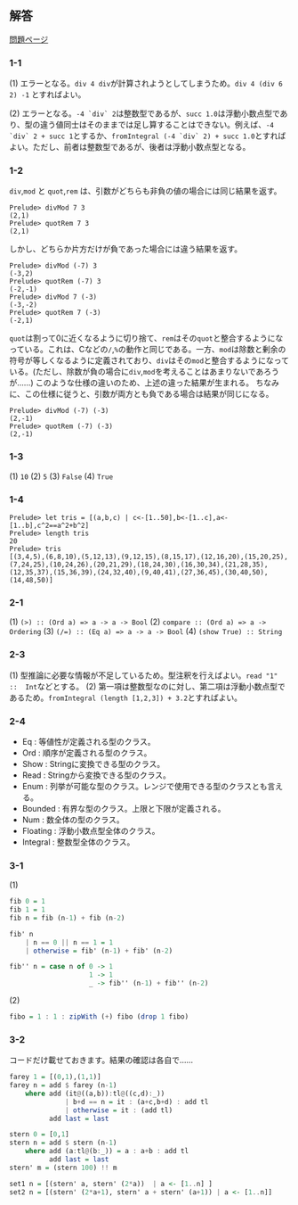 ## 解答
[問題ページ](sugoiHaskell/problems/2015-01-15_yudaitnb.md)

### 1-1
(1) エラーとなる。`div 4 div`が計算されようとしてしまうため。`div 4 (div 6 2) -1` とすればよい。

(2) エラーとなる。``-4 `div` 2``は整数型であるが、`succ 1.0`は浮動小数点型であり、型の違う値同士はそのままでは足し算することはできない。例えば、``-4 `div` 2 + succ 1``とするか、``fromIntegral (-4 `div` 2) + succ 1.0``とすればよい。ただし、前者は整数型であるが、後者は浮動小数点型となる。

### 1-2
`div`,`mod` と `quot`,`rem` は、引数がどちらも非負の値の場合には同じ結果を返す。
```
Prelude> divMod 7 3
(2,1)
Prelude> quotRem 7 3
(2,1)
```
しかし、どちらか片方だけが負であった場合には違う結果を返す。
```
Prelude> divMod (-7) 3
(-3,2)
Prelude> quotRem (-7) 3
(-2,-1)
Prelude> divMod 7 (-3)
(-3,-2)
Prelude> quotRem 7 (-3)
(-2,1)
```
`quot`は割って0に近くなるように切り捨て、`rem`はその`quot`と整合するようになっている。これは、Cなどの`/`,`%`の動作と同じである。一方、`mod`は除数と剰余の符号が等しくなるように定義されており、`div`はその`mod`と整合するようになっている。(ただし、除数が負の場合に`div`,`mod`を考えることはあまりないであろうが……) このような仕様の違いのため、上述の違った結果が生まれる。
ちなみに、この仕様に従うと、引数が両方とも負である場合は結果が同じになる。
```
Prelude> divMod (-7) (-3)
(2,-1)
Prelude> quotRem (-7) (-3)
(2,-1)
```

### 1-3
(1) `10`
(2) `5`
(3) `False`
(4) `True`

### 1-4
```
Prelude> let tris = [(a,b,c) | c<-[1..50],b<-[1..c],a<-[1..b],c^2==a^2+b^2]
Prelude> length tris
20
Prelude> tris
[(3,4,5),(6,8,10),(5,12,13),(9,12,15),(8,15,17),(12,16,20),(15,20,25),(7,24,25),(10,24,26),(20,21,29),(18,24,30),(16,30,34),(21,28,35),(12,35,37),(15,36,39),(24,32,40),(9,40,41),(27,36,45),(30,40,50),(14,48,50)]
```

### 2-1
(1) `(>) :: (Ord a) => a -> a -> Bool`
(2) `compare :: (Ord a) => a -> Ordering`
(3) `(/=) :: (Eq a) => a -> a -> Bool`
(4) `(show True) :: String`

### 2-3
(1) 型推論に必要な情報が不足しているため。型注釈を行えばよい。`read "1" ::  Int`などとする。
(2) 第一項は整数型なのに対し、第二項は浮動小数点型であるため。`fromIntegral (length [1,2,3]) + 3.2`とすればよい。

### 2-4
* Eq : 等値性が定義される型のクラス。
* Ord : 順序が定義される型のクラス。
* Show : Stringに変換できる型のクラス。
* Read : Stringから変換できる型のクラス。
* Enum : 列挙が可能な型のクラス。レンジで使用できる型のクラスとも言える。
* Bounded : 有界な型のクラス。上限と下限が定義される。
* Num : 数全体の型のクラス。
* Floating : 浮動小数点型全体のクラス。
* Integral : 整数型全体のクラス。

### 3-1
(1)
```haskell
fib 0 = 1
fib 1 = 1
fib n = fib (n-1) + fib (n-2)

fib' n
    | n == 0 || n == 1 = 1
    | otherwise = fib' (n-1) + fib' (n-2)

fib'' n = case n of 0 -> 1
                    1 -> 1
                    _ -> fib'' (n-1) + fib'' (n-2)
```
(2)
```haskell
fibo = 1 : 1 : zipWith (+) fibo (drop 1 fibo)
```

### 3-2
コードだけ載せておきます。結果の確認は各自で……

```haskell
farey 1 = [(0,1),(1,1)]
farey n = add $ farey (n-1)
    where add (it@((a,b)):tl@((c,d):_))
              | b+d == n = it : (a+c,b+d) : add tl
              | otherwise = it : (add tl)
          add last = last

stern 0 = [0,1]
stern n = add $ stern (n-1)
    where add (a:tl@(b:_)) = a : a+b : add tl
          add last = last
stern' m = (stern 100) !! m

set1 n = [(stern' a, stern' (2*a))  | a <- [1..n] ]
set2 n = [(stern' (2*a+1), stern' a + stern' (a+1)) | a <- [1..n]]
```
